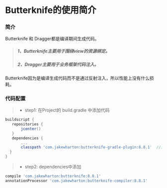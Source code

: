 # Butterknife的使用简介

### 简介
  Butterknife 和 Dragger都是编译期间生成代码。
 > ##### 1、Butterknife主要用于围绕view的资源绑定。
 > ##### 2、Dragger主要用于业务框架代码注入。
 
 Butterknife因为是编译生成代码而不是通过反射注入，所以性能上没有什么损耗。
 
 ### 代码配置
 >* step1: 在Project的 build.gradle 中添加代码
 ```gradle
 buildscript {
    repositories {
        jcenter()
    }
    dependencies {
        ...
        classpath 'com.jakewharton:butterknife-gradle-plugin:8.8.1'  //添加这一行
   }
 }
```

>* step2: dependencies中添加
 ```gradle
 compile 'com.jakewharton:butterknife:8.8.1'
 annotationProcessor 'com.jakewharton:butterknife-compiler:8.8.1'
 ```
